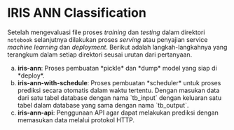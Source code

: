 # **IRIS ANN Classification**

Setelah mengevaluasi file proses *training* dan *testing* dalam direktori `notebook` selanjutnya dilakukan proses *serving* atau penyajian service *machine learning* dan *deployment*. Berikut adalah langkah-langkahnya yang terangkum dalam setiap direktori seusai urutan dari pertanyaan.

<ol type="a">
  <li><b>iris-ann</b>: Proses pembuatan *pickle* dan *dump* model yang siap di *deploy*.</li>
  <li><b>iris-ann-with-schedule</b>: Proses pembuatan *scheduler* untuk proses prediksi secara otomatis dalam waktu tertentu. Dengan masukan data dari satu tabel database dengan nama `tb_input` dengan keluaran satu tabel dalam database yang sama dengan nama `tb_output`.</li>
  <li><b>iris-ann-api</b>: Penggunaan API agar dapat melakukan prediksi dengan memasukan data melalui protokol HTTP.</li>
</ol>

